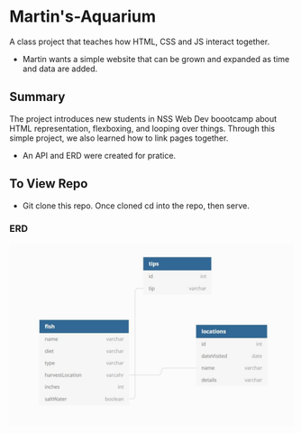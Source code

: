 # Martin's-Aquarium

A class project that teaches how HTML, CSS and JS interact together. 
* Martin wants a simple website that can be grown and expanded as time and data are added. 

## Summary

The project introduces new students in NSS Web Dev boootcamp about HTML representation, flexboxing, and looping over things. 
Through this simple project, we also learned how to link pages together. 
* An API and ERD were created for pratice. 

## To View Repo
* Git clone this repo. Once cloned cd into the repo, then serve.


### ERD
![](./images/MERD.JPG)